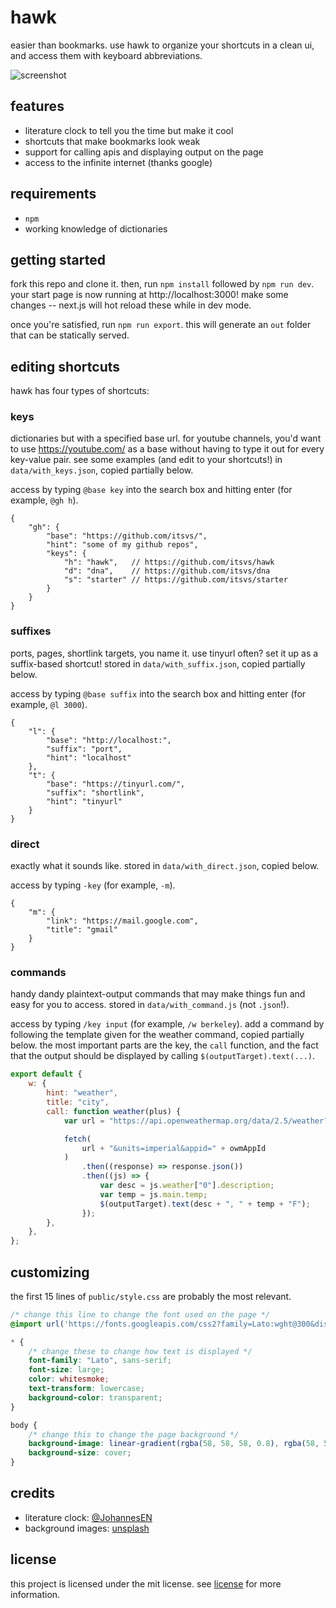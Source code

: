 # hawk

easier than bookmarks. use hawk to organize your shortcuts in a clean ui, and access them with keyboard abbreviations.

![screenshot](screenshot.png)

## features

* literature clock to tell you the time but make it cool
* shortcuts that make bookmarks look weak
* support for calling apis and displaying output on the page
* access to the infinite internet (thanks google)

## requirements

* `npm`
* working knowledge of dictionaries

## getting started

fork this repo and clone it. then, run `npm install` followed by `npm run dev`. your start page is now running at http://localhost:3000! make some changes -- next.js will hot reload these while in dev mode.

once you're satisfied, run `npm run export`. this will generate an `out` folder that can be statically served.

## editing shortcuts

hawk has four types of shortcuts:

### keys
dictionaries but with a specified base url. for youtube channels, you'd want to use https://youtube.com/ as a base without having to type it out for every key-value pair. see some examples (and edit to your shortcuts!) in `data/with_keys.json`, copied partially below.

access by typing `@base key` into the search box and hitting enter (for example, `@gh h`).

```json5
{
    "gh": {
        "base": "https://github.com/itsvs/",
        "hint": "some of my github repos",
        "keys": {
            "h": "hawk",   // https://github.com/itsvs/hawk
            "d": "dna",    // https://github.com/itsvs/dna
            "s": "starter" // https://github.com/itsvs/starter
        }
    }
}
```

### suffixes
ports, pages, shortlink targets, you name it. use tinyurl often? set it up as a suffix-based shortcut! stored in `data/with_suffix.json`, copied partially below.

access by typing `@base suffix` into the search box and hitting enter (for example, `@l 3000`).

```json5
{
    "l": {
        "base": "http://localhost:",
        "suffix": "port",
        "hint": "localhost"
    },
    "t": {
        "base": "https://tinyurl.com/",
        "suffix": "shortlink",
        "hint": "tinyurl"
    }
}
```

### direct
exactly what it sounds like. stored in `data/with_direct.json`, copied below.

access by typing `-key` (for example, `-m`).

```json5
{
    "m": {
        "link": "https://mail.google.com",
        "title": "gmail"
    }
}
```

### commands
handy dandy plaintext-output commands that may make things fun and easy for you to access. stored in `data/with_command.js` (not `.json`!).

access by typing `/key input` (for example, `/w berkeley`). add a command by following the template given for the weather command, copied partially below. the most important parts are the key, the `call` function, and the fact that the output should be displayed by calling `$(outputTarget).text(...)`.

```js
export default {
    w: {
        hint: "weather",
        title: "city",
        call: function weather(plus) {
            var url = "https://api.openweathermap.org/data/2.5/weather?q=" + plus;

            fetch(
                url + "&units=imperial&appid=" + owmAppId
            )
                .then((response) => response.json())
                .then((js) => {
                    var desc = js.weather["0"].description;
                    var temp = js.main.temp;
                    $(outputTarget).text(desc + ", " + temp + "F");
                });
        },
    },
};
```

## customizing

the first 15 lines of `public/style.css` are probably the most relevant.

```css
/* change this line to change the font used on the page */
@import url('https://fonts.googleapis.com/css2?family=Lato:wght@300&display=swap');

* {
    /* change these to change how text is displayed */
    font-family: "Lato", sans-serif;
    font-size: large;
    color: whitesmoke;
    text-transform: lowercase;
    background-color: transparent;
}

body {
    /* change this to change the page background */
    background-image: linear-gradient(rgba(58, 58, 58, 0.8), rgba(58, 58, 58, 0.8)), url('https://source.unsplash.com/1920x1080/?nature+water');
    background-size: cover;
}
```

## credits

* literature clock: [@JohannesEN](https://github.com/JohannesNE/literature-clock)
* background images: [unsplash](https://unsplash.com/)

## license
this project is licensed under the mit license. see [license](LICENSE.md) for more information.